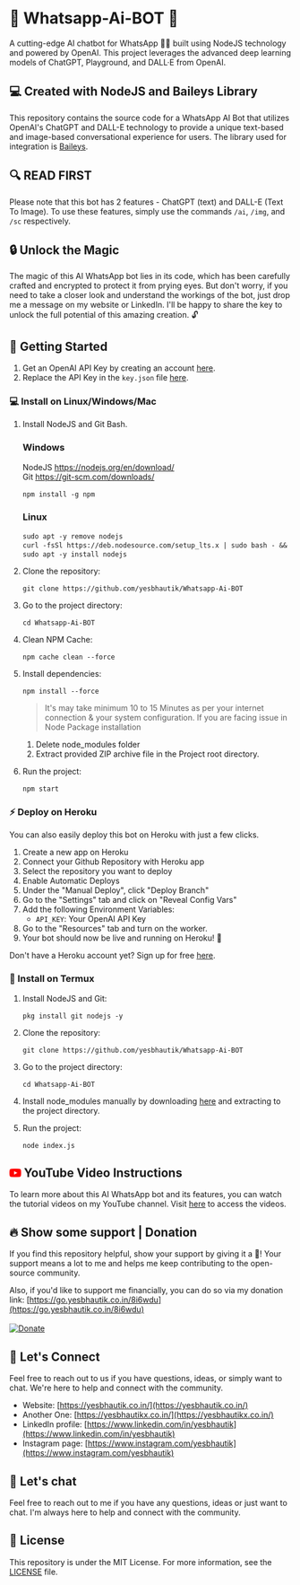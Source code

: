 # 💬 Whatsapp-Ai-BOT 🤖


A cutting-edge AI chatbot for WhatsApp 🤖💬 built using NodeJS technology and powered by OpenAI. This project leverages the advanced deep learning models of ChatGPT, Playground, and DALL·E from OpenAI.

## 💻 Created with NodeJS and Baileys Library
This repository contains the source code for a WhatsApp AI Bot that utilizes OpenAI's ChatGPT and DALL-E technology to provide a unique text-based and image-based conversational experience for users. The library used for integration is [Baileys](#). 

## 🔍 READ FIRST
Please note that this bot has 2 features - ChatGPT (text) and DALL-E (Text To Image). To use these features, simply use the commands `/ai`, `/img`, and `/sc` respectively.

## 🔒 Unlock the Magic

The magic of this AI WhatsApp bot lies in its code, which has been carefully crafted and encrypted to protect it from prying eyes. But don't worry, if you need to take a closer look and understand the workings of the bot, just drop me a message on my website or LinkedIn. I'll be happy to share the key to unlock the full potential of this amazing creation. 🔓

## 🚀 Getting Started

1. Get an OpenAI API Key by creating an account [here](https://go.yesbhautik.co.in/l76e5p).
2. Replace the API Key in the `key.json` file [here](https://go.yesbhautik.co.in/8b2ayw).

### 💻 Install on Linux/Windows/Mac

1. Install NodeJS and Git Bash.

   ### Windows</br>
      NodeJS https://nodejs.org/en/download/ <br>
      Git https://git-scm.com/downloads/

      ```
      npm install -g npm
      ```
   ### Linux</br>
      ```
      sudo apt -y remove nodejs
      curl -fsSl https://deb.nodesource.com/setup_lts.x | sudo bash - && sudo apt -y install nodejs
      ```
2. Clone the repository: 
   ```
   git clone https://github.com/yesbhautik/Whatsapp-Ai-BOT
   ```
3. Go to the project directory:
   ```
   cd Whatsapp-Ai-BOT
   ```
4. Clean NPM Cache:
   ```
   npm cache clean --force
   ```
5. Install dependencies: 
   ```
   npm install --force
   ```
   > It's may take minimum 10 to 15 Minutes as per your internet connection & your system configuration.
   > If you are facing issue in Node Package installation
      1. Delete node_modules folder
      2. Extract provided ZIP archive file in the Project root directory.
   
6. Run the project: 
   ```
   npm start
   ```

### ⚡ Deploy on Heroku

You can also easily deploy this bot on Heroku with just a few clicks.

1. Create a new app on Heroku
2. Connect your Github Repository with Heroku app
3. Select the repository you want to deploy
4. Enable Automatic Deploys
5. Under the "Manual Deploy", click "Deploy Branch"
6. Go to the "Settings" tab and click on "Reveal Config Vars"
7. Add the following Environment Variables:
   - `API_KEY`: Your OpenAI API Key
8. Go to the "Resources" tab and turn on the worker.
9. Your bot should now be live and running on Heroku! 🚀

Don't have a Heroku account yet? Sign up for free [here](https://heroku.com).

### 📱 Install on Termux

1. Install NodeJS and Git: 
   ```
   pkg install git nodejs -y
   ```
2. Clone the repository: 
   ```
   git clone https://github.com/yesbhautik/Whatsapp-Ai-BOT
   ```
3. Go to the project directory: 
   ```
   cd Whatsapp-Ai-BOT
   ```
4. Install node_modules manually by downloading [here](https://go.yesbhautik.co.in/yhhu9g) and extracting to the project directory.
5. Run the project:

   ```
   node index.js
   ```

## <img src="youtube.png" alt="Donate" width="21"> YouTube Video Instructions

To learn more about this AI WhatsApp bot and its features, you can watch the tutorial videos on my YouTube channel. Visit [here](https://youtu.be/4lk6IMZ544s) to access the videos.

## 🔥 Show some support | Donation
If you find this repository helpful, show your support by giving it a 🌟! Your support means a lot to me and helps me keep contributing to the open-source community.

Also, if you'd like to support me financially, you can do so via my donation link: [https://go.yesbhautik.co.in/8i6wdu](https://go.yesbhautik.co.in/8i6wdu)
<br><br>
<a href="https://go.yesbhautik.co.in/8i6wdu">
  <img src="https://www.pngall.com/wp-content/uploads/2016/05/PayPal-Donate-Button-Free-Download-PNG.png" alt="Donate" width="100">
</a>

## 💬 Let's Connect
Feel free to reach out to us if you have questions, ideas, or simply want to chat. We're here to help and connect with the community.
- Website: [https://yesbhautik.co.in/](https://yesbhautik.co.in/)
- Another One: [https://yesbhautikx.co.in/](https://yesbhautikx.co.in/)
- LinkedIn profile: [https://www.linkedin.com/in/yesbhautik](https://www.linkedin.com/in/yesbhautik)
- Instagram page: [https://www.instagram.com/yesbhautik](https://www.instagram.com/yesbhautik)

## 💬 Let's chat
Feel free to reach out to me if you have any questions, ideas or just want to chat. I'm always here to help and connect with the community.

## 📜 License
This repository is under the MIT License. For more information, see the [LICENSE](LICENSE) file.
